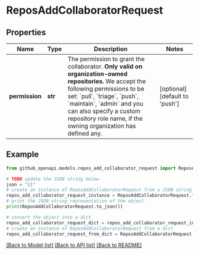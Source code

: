 # ReposAddCollaboratorRequest


## Properties

Name | Type | Description | Notes
------------ | ------------- | ------------- | -------------
**permission** | **str** | The permission to grant the collaborator. **Only valid on organization-owned repositories.** We accept the following permissions to be set: &#x60;pull&#x60;, &#x60;triage&#x60;, &#x60;push&#x60;, &#x60;maintain&#x60;, &#x60;admin&#x60; and you can also specify a custom repository role name, if the owning organization has defined any. | [optional] [default to 'push']

## Example

```python
from github_openapi.models.repos_add_collaborator_request import ReposAddCollaboratorRequest

# TODO update the JSON string below
json = "{}"
# create an instance of ReposAddCollaboratorRequest from a JSON string
repos_add_collaborator_request_instance = ReposAddCollaboratorRequest.from_json(json)
# print the JSON string representation of the object
print(ReposAddCollaboratorRequest.to_json())

# convert the object into a dict
repos_add_collaborator_request_dict = repos_add_collaborator_request_instance.to_dict()
# create an instance of ReposAddCollaboratorRequest from a dict
repos_add_collaborator_request_from_dict = ReposAddCollaboratorRequest.from_dict(repos_add_collaborator_request_dict)
```
[[Back to Model list]](../README.md#documentation-for-models) [[Back to API list]](../README.md#documentation-for-api-endpoints) [[Back to README]](../README.md)


